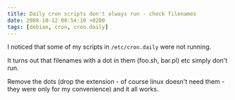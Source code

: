 ```yaml
---
title: Daily cron scripts don't always run - check filenames
date: 2008-10-12 08:54:10 +0200
tags: [debian, cron, cron.daily]
---
```


I noticed that some of my scripts in <code>/etc/cron.daily</code> were not running.

It turns out that filenames with a dot in them (foo.sh, bar.pl) etc simply don't run.

Remove the dots (drop the extension - of course linux doesn't need them - they were only for my convenience) and it all works.

